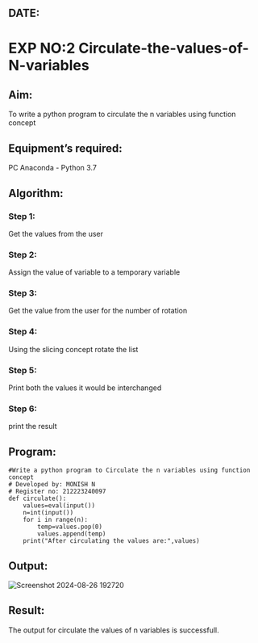 ## DATE:
# EXP NO:2 Circulate-the-values-of-N-variables
## Aim:
To write a python program to circulate the n variables using function concept
## Equipment’s required:
PC
Anaconda - Python 3.7
## Algorithm: 
### Step 1: 
Get the values from the user
### Step 2: 
Assign the value of variable to a temporary variable
### Step 3: 
Get the value from the user for the number of rotation
### Step 4: 
Using the slicing concept rotate the list
### Step 5: 
Print both the values it would be interchanged
### Step 6: 
print the result
## Program:
```
#Write a python program to Circulate the n variables using function concept
# Developed by: MONISH N
# Register no: 212223240097
def circulate():
    values=eval(input())
    n=int(input())
    for i in range(n):
        temp=values.pop(0)
        values.append(temp)
    print("After circulating the values are:",values)
```
## Output:
![Screenshot 2024-08-26 192720](https://github.com/user-attachments/assets/295fcac6-343e-4046-a60d-4a9ff33394a0)

## Result:
The output for circulate the values of n variables is successfull.
